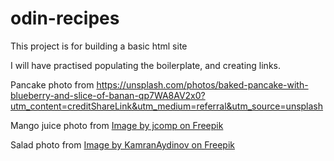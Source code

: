 # odin-recipes
This project is for building a basic html site

I will have practised populating the boilerplate, and creating links.

Pancake photo from https://unsplash.com/photos/baked-pancake-with-blueberry-and-slice-of-banan-qp7WA8AV2x0?utm_content=creditShareLink&utm_medium=referral&utm_source=unsplash

Mango juice photo from <a href="https://www.freepik.com/free-photo/mango-juice-wooden-floor-table_4525863.htm">Image by jcomp on Freepik</a>

Salad photo from <a href="https://www.freepik.com/free-photo/fresh-vegetables-colorful-sliced-such-as-cucumbers-red-tomatoes-onion-wooden-rustic-surface_8852899.htm">Image by KamranAydinov on Freepik</a>